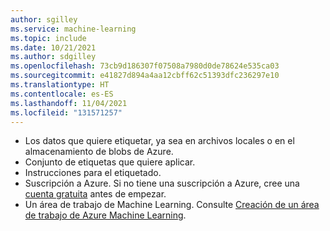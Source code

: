 ```yaml
---
author: sgilley
ms.service: machine-learning
ms.topic: include
ms.date: 10/21/2021
ms.author: sdgilley
ms.openlocfilehash: 73cb9d186307f07508a7980d0de78624e535ca03
ms.sourcegitcommit: e41827d894a4aa12cbff62c51393dfc236297e10
ms.translationtype: HT
ms.contentlocale: es-ES
ms.lasthandoff: 11/04/2021
ms.locfileid: "131571257"
---
```

- Los datos que quiere etiquetar, ya sea en archivos locales o en el almacenamiento de blobs de Azure.
- Conjunto de etiquetas que quiere aplicar.
- Instrucciones para el etiquetado.
- Suscripción a Azure. Si no tiene una suscripción a Azure, cree una [cuenta gratuita](https://azure.microsoft.com/free/) antes de empezar.
- Un área de trabajo de Machine Learning. Consulte [Creación de un área de trabajo de Azure Machine Learning](../articles/machine-learning/how-to-manage-workspace.md).